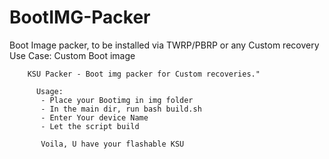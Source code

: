 # BootIMG-Packer
 Boot Image packer, to be installed via TWRP/PBRP or any Custom recovery
 Use Case: Custom Boot image
 
```
    KSU Packer - Boot img packer for Custom recoveries."
      
      Usage: 
       - Place your Bootimg in img folder
       - In the main dir, run bash build.sh
       - Enter Your device Name
       - Let the script build

       Voila, U have your flashable KSU 
```
